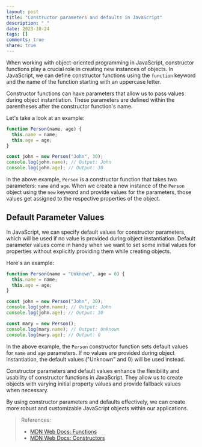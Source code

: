 ```yaml
---
layout: post
title: "Constructor parameters and defaults in JavaScript"
description: " "
date: 2023-10-24
tags: []
comments: true
share: true
---
```


When working with object-oriented programming in JavaScript, constructor functions play a crucial role in creating new instances of objects. In JavaScript, we can define constructor functions using the `function` keyword and the name of the function starting with an uppercase letter.

Constructor functions can have parameters that allow us to pass values during object instantiation. These parameters are defined within the parentheses after the constructor function's name. 

Let's take a look at an example:

```javascript
function Person(name, age) {
  this.name = name;
  this.age = age;
}

const john = new Person("John", 30);
console.log(john.name); // Output: John
console.log(john.age); // Output: 30
```

In the above example, `Person` is a constructor function that takes two parameters: `name` and `age`. When we create a new instance of the `Person` object using the `new` keyword and provide values for the parameters, those values get assigned to the respective properties of the object.

## Default Parameter Values

In JavaScript, we can specify default values for constructor parameters, which will be used if no value is provided during object instantiation. Default parameter values come in handy when we want to set some initial values for properties without explicitly providing them while creating objects.

Here's an example:

```javascript
function Person(name = "Unknown", age = 0) {
  this.name = name;
  this.age = age;
}

const john = new Person("John", 30);
console.log(john.name); // Output: John
console.log(john.age); // Output: 30

const mary = new Person();
console.log(mary.name); // Output: Unknown
console.log(mary.age); // Output: 0
```

In the above example, the `Person` constructor function sets default values for `name` and `age` parameters. If no values are provided during object instantiation, the default values ("Unknown" and 0) will be used instead.

Constructor parameters and default values enhance the flexibility and usability of constructor functions in JavaScript. They allow us to create objects with varying initial property values and provide fallback values when necessary.

By using constructor parameters and defaults effectively, we can create more robust and customizable JavaScript objects within our applications.

> References:
> 
> - [MDN Web Docs: Functions](https://developer.mozilla.org/en-US/docs/Web/JavaScript/Reference/Functions)
> - [MDN Web Docs: Constructors](https://developer.mozilla.org/en-US/docs/Web/JavaScript/Reference/Classes/constructor)